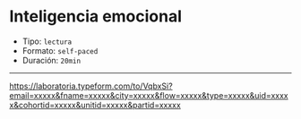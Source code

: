 # Inteligencia emocional

* Tipo: `lectura`
* Formato: `self-paced`
* Duración: `20min`

***

https://laboratoria.typeform.com/to/VqbxSi?email=xxxxx&fname=xxxxx&city=xxxxx&flow=xxxxx&type=xxxxx&uid=xxxxx&cohortid=xxxxx&unitid=xxxxx&partid=xxxxx
